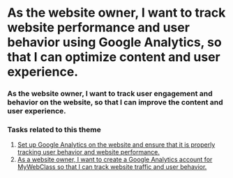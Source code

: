 # As the website owner, I want to track website performance and user behavior using Google Analytics, so that I can optimize content and user experience.

### As the website owner, I want to track user engagement and behavior on the website, so that I can improve the content and user experience.

### Tasks related to this theme
1. [Set up Google Analytics on the website and ensure that it is properly tracking user behavior and website performance.](tasks/t5.md)
2. [As a website owner, I want to create a Google Analytics account for MyWebClass so that I can track website traffic and user behavior.](tasks/t6.md)
